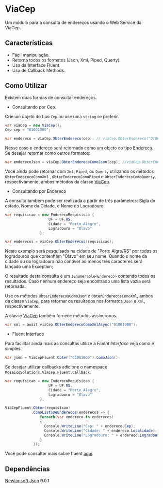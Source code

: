 # ViaCep
Um módulo para a consulta de endereços usando o Web Service da ViaCep.

## Características

* Fácil manipulação.
* Retorna todos os formatos (Json, Xml, Piped, Querty).
* Uso da Interface Fluent.
* Uso de Callback Methods.

## Como Utilizar

Existem duas formas de consultar endereços.

* Consultando por Cep.

Crie um objeto do tipo `Cep` ou use uma `string` se preferir.

``` c#
var viaCep = new ViaCep();
Cep cep = "01001000";

var endereco = viaCep.ObterEndereco(cep); // viaCep.ObterEndereco("01001000");
```
Nesse caso o endereço será retornado como um objeto do tipo [Endereco](MosaicoSolutions.ViaCep/Modelos/Endereco.cs).
Se desejar retornar como outros formatos:

``` c#
var enderecoJson = viaCep.ObterEnderecoComoJson(cep); //viaCep.ObterEnderecoComoJson("01001000");
```
Você ainda pode retornar com `Xml`, `Piped`, ou `Querty` utilizando os métodos `ObterEnderecoComoXml` , `ObterEnderecoComoPiped` e 
`ObterEnderecoComoQuerty`, respectivamente, ambos métodos da classe [ViaCep](MosaicoSolutions.ViaCep/ViaCep.cs).

* Consultando por Endereco

A consulta também pode ser realizada a partir de três parâmetros: Sigla do estado, Nome da Cidade, e Nome do Logradouro.

``` c#
var requisicao = new EnderecoRequisicao {
                    UF = UF.RS,
                    Cidade = "Porto Alegre",
                    Logradouro = "Olavo"
                };

var enderecos = viaCep.ObterEnderecos(requisicao);
```
Neste exemplo será pesquisado na cidade de "Porto Algre/RS" por todos os logradouros que contenham "Olavo" em seu nome. 
Quando o nome da cidade ou do logradouro não contiver ao menos três caracteres será lançado uma Exception;

O resultado desta consulta é um `IEnumerable<Endereco>` contendo todos os resultados. Caso nenhum endereço seja encontrado uma lista vazia será retornada.

Use os métodos `ObterEnderecosComoJson` e `ObterEnderecosComoXml`, ambos da classe `ViaCep`, para retornar os resultados nos formatos 
`Json` e `Xml`, respectivamente.

A classe [ViaCep](MosaicoSolutions.ViaCep/ViaCep.cs) também fornece métodos assíncronos.

``` c#
var xml = await viaCep.ObterEnderecoComoXmlAsync("01001000");
```

* Fluent Interface

Para facilitar ainda mais as consultas utilize a *Fluent Interface* veja como é simples.

``` c#
var json = ViaCepFluent.Obter("01001000").ComoJson();
```
Se desejar utilizar callbacks adicione o namespace `MosaicoSolutions.ViaCep.Fluent.Callback`.

``` c#
var requisicao = new EnderecoRequisicao {
                    UF = UF.RS,
                    Cidade = "Porto Alegre",
                    Logradouro = "Olavo"
                };

ViaCepFluent.Obter(requisicao)
            .ComoListaDeEnderecos(enderecos => {
                foreach(var endereco in enderecos)
                {
                  Console.WriteLine("Cep: " + endereco.Cep);
                  Console.WriteLine("Cidade: " + endereco.Localidade);
                  Console.WriteLine("Logradouro: " + endereco.Logradouro);
                }
             });
```

Você pode consultar mais sobre fluent [aqui](MosaicoSolutions.ViaCep/Fluent).

## Dependências

[Newtonsoft.Json](http://www.newtonsoft.com/json) 9.0.1 

